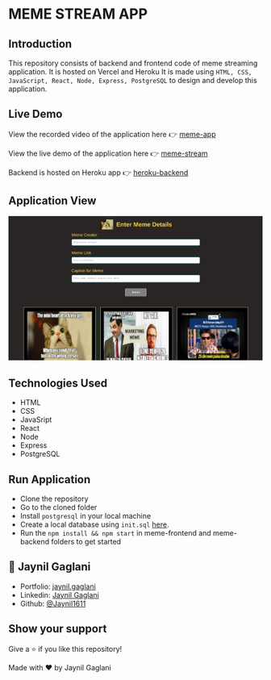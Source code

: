 # MEME STREAM APP

## Introduction

This repository consists of backend and frontend code of meme streaming application. It is hosted on Vercel and Heroku
It is made using `HTML, CSS, JavaScript, React, Node, Express, PostgreSQL`  to design and develop this application.

## Live Demo

View the recorded video of the application here 👉 [meme-app](https://youtu.be/Jy9TqDegyFI)

View the live demo of the application here 👉 [meme-stream](https://meme-app.jaynil1611.vercel.app/)

Backend is hosted on Heroku app 👉 [heroku-backend](https://xmeme-0.herokuapp.com/memes)

## Application View

![front-page](./meme-frontend/src/assets/Frontend.png)

## Technologies Used

- HTML
- CSS
- JavaSript
- React
- Node
- Express
- PostgreSQL

## Run Application

- Clone the repository
- Go to the cloned folder
- Install `postgresql` in your local machine
- Create a local database using `init.sql` [here](./meme-backend/init.sql).
- Run the `npm install && npm start` in meme-frontend and meme-backend folders to get started

## 👤 **Jaynil Gaglani**

- Portfolio: [jaynil.gaglani](https://jaynil-profile.netlify.app/)
- Linkedin: [Jaynil Gaglani](https://www.linkedin.com/in/jaynilgaglani/)
- Github: [@Jaynil1611](https://github.com/Jaynil1611)

## Show your support

Give a ⭐️ if you like this repository!

Made with ❤️ by Jaynil Gaglani
